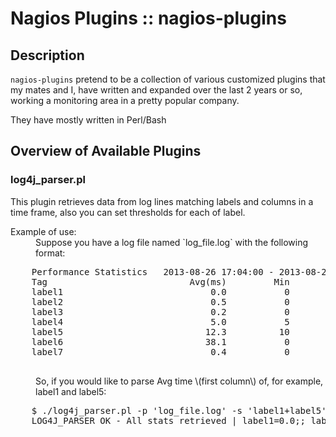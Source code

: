 Nagios Plugins :: nagios-plugins
================================

Description
------------

`nagios-plugins` pretend to be a collection of various customized plugins that my
mates and I, have written and expanded over the last 2 years or so, working a monitoring
area in a pretty popular company.

They have mostly written in Perl/Bash

Overview of Available Plugins
-----------------------------

### log4j\_parser.pl 
This plugin retrieves data from log lines matching labels and columns in a time frame,
also you can set thresholds for each of label.

<dl>
  <dt>Example of use:</dt>
  <dd>Suppose you have a log file named `log_file.log` with the following format:</dd>
  <pre>
    Performance Statistics   2013-08-26 17:04:00 - 2013-08-26 17:05:00
    Tag                           Avg(ms)         Min         Max     Std Dev       Count
    label1                            0.0           0           0         0.0           2
    label2                            0.5           0           1         0.5           2
    label3                            0.2           0         134         2.9        2588
    label4                            5.0           5           5         0.0           1
    label5                           12.3          10          18         2.2          15
    label6                           38.1           0         996        63.3        1765
    label7                            0.4           0          24         2.1         192
  </pre>
  <dd>So, if you would like to parse Avg time \(first column\) of, for example, label1 and label5:</dd>
  <pre>
    $ ./log4j_parser.pl -p 'log_file.log' -s 'label1+label5' -C 1
    LOG4J_PARSER OK - All stats retrieved | label1=0.0;; label5=12.3;;
  </pre>




